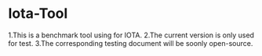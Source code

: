 # Iota-Tool
1.This is a benchmark tool using for IOTA.
2.The current version is only used for test.
3.The corresponding testing document will be soonly open-source.
